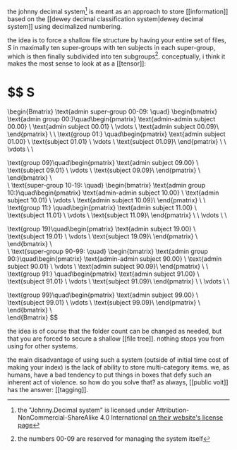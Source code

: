 the johnny decimal system[^1] is meant as an approach to store [[information]] based on the [[dewey decimal classification system|dewey decimal system]] using decimalized numbering.

the idea is to force a shallow file structure by having your entire set of files, $S$ in maximally ten super-groups with ten subjects in each super-group, which is then finally subdivided into ten subgroups[^2]. conceptually, i think it makes the most sense to look at as a [[tensor]]: 

$$
S 
= 
\begin{Bmatrix}
\text{admin super-group 00-09: \quad} 
\begin{bmatrix}
\text{admin group 00:}\quad\begin{pmatrix}
\text{admin-admin subject 00.00} \\
\text{admin subject 00.01} \\
\vdots \\
\text{admin subject 00.09}\\
\end{pmatrix}  \\ \\
\text{group 01:}
\quad\begin{pmatrix}
\text{admin subject 01.00} \\
\text{subject 01.01} \\
\vdots \\
\text{subject 01.09}\\
\end{pmatrix} \\ \\ \vdots \\ \\
 
\text{group 09}\quad\begin{pmatrix}
\text{admin subject 09.00} \\
\text{subject 09.01} \\
\vdots \\ 
\text{subject 09.09}\\
\end{pmatrix} \\
\end{bmatrix} \\  
\\
\text{super-group 10-19: \quad}
\begin{bmatrix}
\text{admin group 10:}\quad\begin{pmatrix}
\text{admin-admin subject 10.00} \\
\text{admin subject 10.01} \\
\vdots \\
\text{admin subject 10.09}\\
\end{pmatrix}  \\ \\
\text{group 11:}
\quad\begin{pmatrix}
\text{admin subject 11.00} \\
\text{subject 11.01} \\
\vdots \\
\text{subject 11.09}\\
\end{pmatrix} \\ \\ \vdots \\ \\
 
\text{group 19}\quad\begin{pmatrix}
\text{admin subject 19.00} \\
\text{subject 19.01} \\
\vdots \\ 
\text{subject 19.09}\\
\end{pmatrix} \\
\end{bmatrix} \\  
\\
\text{super-group 90-99: \quad}
\begin{bmatrix}
\text{admin group 90:}\quad\begin{pmatrix}
\text{admin-admin subject 90.00} \\
\text{admin subject 90.01} \\
\vdots \\
\text{admin subject 90.09}\\
\end{pmatrix}  \\ \\
\text{group 91:}
\quad\begin{pmatrix}
\text{admin subject 91.00} \\
\text{subject 91.01} \\
\vdots \\
\text{subject 91.09}\\
\end{pmatrix} \\ \\ \vdots \\ \\

\text{group 99}\quad\begin{pmatrix}
\text{admin subject 99.00} \\
\text{subject 99.01} \\
\vdots \\ 
\text{subject 99.09}\\
\end{pmatrix} \\
\end{bmatrix} \\  
\end{Bmatrix}
$$

the idea is of course that the folder count can be changed as needed, but that you are forced to secure a shallow [[file tree]]. nothing stops you from using for other systems.

the main disadvantage of using such a system (outside of initial time cost of making your index) is the lack of ability to store multi-category items. we, as humans, have a bad tendency to put things in boxes that defy such an inherent act of violence. so how do you solve that? as always, [[public voit]] has the answer: [[tagging]].

[^1]: the "Johnny.Decimal system" is licensed  under Attribution-NonCommercial-ShareAlike 4.0 International [on their  website's license page](https://johnnydecimal.com/00-09-site-administration/01-about/01.02-licence/)
[^2]: the numbers 00-09 are reserved for managing the system itself 
